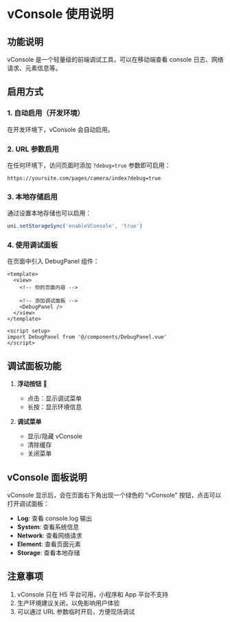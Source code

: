 # vConsole 使用说明

## 功能说明

vConsole 是一个轻量级的前端调试工具，可以在移动端查看 console 日志、网络请求、元素信息等。

## 启用方式

### 1. 自动启用（开发环境）
在开发环境下，vConsole 会自动启用。

### 2. URL 参数启用
在任何环境下，访问页面时添加 `?debug=true` 参数即可启用：
```
https://yoursite.com/pages/camera/index?debug=true
```

### 3. 本地存储启用
通过设置本地存储也可以启用：
```javascript
uni.setStorageSync('enableVConsole', 'true')
```

### 4. 使用调试面板
在页面中引入 DebugPanel 组件：

```vue
<template>
  <view>
    <!-- 你的页面内容 -->
    
    <!-- 添加调试面板 -->
    <DebugPanel />
  </view>
</template>

<script setup>
import DebugPanel from '@/components/DebugPanel.vue'
</script>
```

## 调试面板功能

1. **浮动按钮** 🐛
   - 点击：显示调试菜单
   - 长按：显示环境信息

2. **调试菜单**
   - 显示/隐藏 vConsole
   - 清除缓存
   - 关闭菜单

## vConsole 面板说明

vConsole 显示后，会在页面右下角出现一个绿色的 "vConsole" 按钮，点击可以打开调试面板：

- **Log**: 查看 console.log 输出
- **System**: 查看系统信息
- **Network**: 查看网络请求
- **Element**: 查看页面元素
- **Storage**: 查看本地存储

## 注意事项

1. vConsole 只在 H5 平台可用，小程序和 App 平台不支持
2. 生产环境建议关闭，以免影响用户体验
3. 可以通过 URL 参数临时开启，方便现场调试